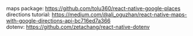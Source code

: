 maps package: https://github.com/tolu360/react-native-google-places  
directions tutorial: https://medium.com/@ali_oguzhan/react-native-maps-with-google-directions-api-bc716ed7a366  
dotenv: https://github.com/zetachang/react-native-dotenv  
